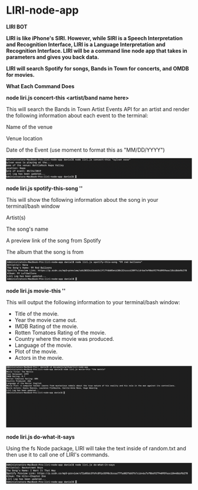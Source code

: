 # LIRI-node-app

**LIRI BOT**

**LIRI is like iPhone's SIRI. However, while SIRI is a Speech Interpretation and Recognition Interface, LIRI is a Language Interpretation and Recognition Interface. LIRI will be a command line node app that takes in parameters and gives you back data.**

**LIRI will search Spotify for songs, Bands in Town for concerts, and OMDB for movies.**

**What Each Command Does**


**node liri.js concert-this <artist/band name here>**

This will search the Bands in Town Artist Events API for an artist and render the following information about each event to the terminal:

Name of the venue

Venue location

Date of the Event (use moment to format this as "MM/DD/YYYY")

![My image](https://github.com/DanBrit/LIRI-node-app/blob/master/img/concert-this.png)



**node liri.js spotify-this-song '<song name here>'**

This will show the following information about the song in your terminal/bash window

Artist(s)

The song's name

A preview link of the song from Spotify

The album that the song is from

![My image](https://github.com/DanBrit/LIRI-node-app/blob/master/img/spotify-this.png)


**node liri.js movie-this '<movie name here>'**

This will output the following information to your terminal/bash window:

* Title of the movie.
* Year the movie came out.
* IMDB Rating of the movie.
* Rotten Tomatoes Rating of the movie.
* Country where the movie was produced.
* Language of the movie.
* Plot of the movie.
* Actors in the movie.

![My image](https://github.com/DanBrit/LIRI-node-app/blob/master/img/movie-this.png)


**node liri.js do-what-it-says**

Using the fs Node package, LIRI will take the text inside of random.txt and then use it to call one of LIRI's commands.    

![My image](https://github.com/DanBrit/LIRI-node-app/blob/master/img/do-what.png)

